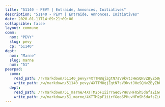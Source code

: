 ```yaml
---
title: "51140 - PEVY | Entraide, Annonces, Initiatives"
description: "51140 - PEVY | Entraide, Annonces, Initiatives"
date: 2020-01-11T14:09:21+09:00
collapsible: false
layout: commune
comm:
  nom: "PEVY"
  slug: pevy
  cp: "51140"
dept:
  nom: "Marne"
  slug: marne
  num: "51"
peerpad:
  comm:
    read_path: /r/markdown/51140_pevy/4XTTM8qjZgtN7sV9kvtJHeSQNvZByZbUgphDg1wS8UCeUhMaY
    write_path: /w/markdown/51140_pevy/4XTTM8qjZgtN7sV9kvtJHeSQNvZByZbUgphDg1wS8UCeUhMaY-K3TgUTyNpvVx1TvLjKia6u98H7eeRDajNEkS6EsmFWf1maKZNqmxiR4ncKNpBi52qkcfg7TsAt8qAL3ecZroZiitWibo83eGFNroGAg4fY3AXKhSSMEY3yLGFDTnerAfcY5JdRJG
  dept:
    read_path: /r/markdown/51_marne/4XTTM2pF1iirYGeoSPHuvHFmSh5dafsZiGuDVqApNYr9W2doe
    write_path: /w/markdown/51_marne/4XTTM2pF1iirYGeoSPHuvHFmSh5dafsZiGuDVqApNYr9W2doe-K3TgV7EpXmd75L5pz6aUTALihWsFeiubyposyfPgz6DbQby3ZQF3gNXaGqeRVGevfRz46yND7Y8QkCv5VozWFj5shZbEokjWNQrdmmsAHCxzuLQj5kuinh4kCdsefHKLdp7xhUwa
---
```


